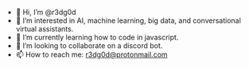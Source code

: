 - 👋 Hi, I’m @r3dg0d
- 👀 I’m interested in AI, machine learning, big data, and conversational virtual assistants.
- 🌱 I’m currently learning how to code in javascript.
- 💞️ I’m looking to collaborate on a discord bot.
- 📫 How to reach me: r3dg0d@protonmail.com

<!---
r3dg0d/r3dg0d is a ✨ special ✨ repository because its `README.md` (this file) appears on your GitHub profile.
You can click the Preview link to take a look at your changes.
--->
